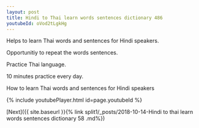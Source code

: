 ```yaml
---
layout: post
title: Hindi to Thai learn words sentences dictionary 486 
youtubeId: oVod2tLgkHg
---
```

 
 
Helps to learn Thai words and sentences for Hindi speakers.

Opportunitiy to repeat the words sentences. 

Practice Thai language. 
 
10 minutes practice every day. 
 
How to learn Thai words and sentences for Hindi speakers 
 
{% include youtubePlayer.html id=page.youtubeId %}
 
 
[Next]({{ site.baseurl }}{% link  split1/_posts/2018-10-14-Hindi to thai learn words sentences dictionary 58 .md%})
 
